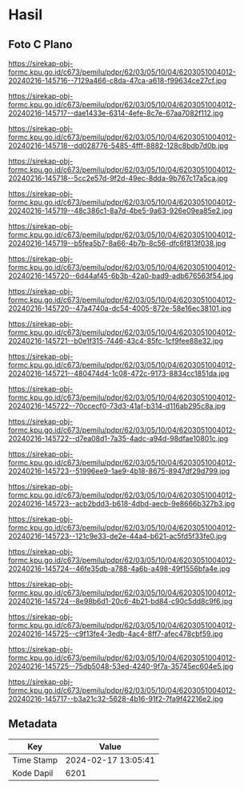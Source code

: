 # Hasil

## Foto C Plano

https://sirekap-obj-formc.kpu.go.id/c673/pemilu/pdpr/62/03/05/10/04/6203051004012-20240216-145716--7129a466-c8da-47ca-a618-f99634ce27cf.jpg

https://sirekap-obj-formc.kpu.go.id/c673/pemilu/pdpr/62/03/05/10/04/6203051004012-20240216-145717--dae1433e-6314-4efe-8c7e-67aa7082f112.jpg

https://sirekap-obj-formc.kpu.go.id/c673/pemilu/pdpr/62/03/05/10/04/6203051004012-20240216-145718--dd028776-5485-4fff-8882-128c8bdb7d0b.jpg

https://sirekap-obj-formc.kpu.go.id/c673/pemilu/pdpr/62/03/05/10/04/6203051004012-20240216-145718--5cc2e57d-9f2d-49ec-8dda-9b767c17a5ca.jpg

https://sirekap-obj-formc.kpu.go.id/c673/pemilu/pdpr/62/03/05/10/04/6203051004012-20240216-145719--48c386c1-8a7d-4be5-9a63-926e09ea85e2.jpg

https://sirekap-obj-formc.kpu.go.id/c673/pemilu/pdpr/62/03/05/10/04/6203051004012-20240216-145719--b5fea5b7-8a66-4b7b-8c56-dfc6f813f038.jpg

https://sirekap-obj-formc.kpu.go.id/c673/pemilu/pdpr/62/03/05/10/04/6203051004012-20240216-145720--6d44af45-6b3b-42a0-bad9-adb676563f54.jpg

https://sirekap-obj-formc.kpu.go.id/c673/pemilu/pdpr/62/03/05/10/04/6203051004012-20240216-145720--47a4740a-dc54-4005-872e-58e16ec38101.jpg

https://sirekap-obj-formc.kpu.go.id/c673/pemilu/pdpr/62/03/05/10/04/6203051004012-20240216-145721--b0e1f315-7446-43c4-85fc-1cf9fee88e32.jpg

https://sirekap-obj-formc.kpu.go.id/c673/pemilu/pdpr/62/03/05/10/04/6203051004012-20240216-145721--480474d4-1c08-472c-9173-8834cc1851da.jpg

https://sirekap-obj-formc.kpu.go.id/c673/pemilu/pdpr/62/03/05/10/04/6203051004012-20240216-145722--70ccecf0-73d3-41af-b314-d116ab295c8a.jpg

https://sirekap-obj-formc.kpu.go.id/c673/pemilu/pdpr/62/03/05/10/04/6203051004012-20240216-145722--d7ea08d1-7a35-4adc-a94d-98dfae10801c.jpg

https://sirekap-obj-formc.kpu.go.id/c673/pemilu/pdpr/62/03/05/10/04/6203051004012-20240216-145723--51996ee9-1ae9-4b18-8675-8947df29d799.jpg

https://sirekap-obj-formc.kpu.go.id/c673/pemilu/pdpr/62/03/05/10/04/6203051004012-20240216-145723--acb2bdd3-b618-4dbd-aecb-9e8666b327b3.jpg

https://sirekap-obj-formc.kpu.go.id/c673/pemilu/pdpr/62/03/05/10/04/6203051004012-20240216-145723--121c9e33-de2e-44a4-b621-ac5fd5f33fe0.jpg

https://sirekap-obj-formc.kpu.go.id/c673/pemilu/pdpr/62/03/05/10/04/6203051004012-20240216-145724--46fe35db-a788-4a6b-a498-49f1556bfa4e.jpg

https://sirekap-obj-formc.kpu.go.id/c673/pemilu/pdpr/62/03/05/10/04/6203051004012-20240216-145724--8e98b6d1-20c6-4b21-bd84-c90c5dd8c9f6.jpg

https://sirekap-obj-formc.kpu.go.id/c673/pemilu/pdpr/62/03/05/10/04/6203051004012-20240216-145725--c9f13fe4-3edb-4ac4-8ff7-afec478cbf59.jpg

https://sirekap-obj-formc.kpu.go.id/c673/pemilu/pdpr/62/03/05/10/04/6203051004012-20240216-145725--75db5048-53ed-4240-9f7a-35745ec604e5.jpg

https://sirekap-obj-formc.kpu.go.id/c673/pemilu/pdpr/62/03/05/10/04/6203051004012-20240216-145717--b3a21c32-5628-4b16-91f2-7fa9f42216e2.jpg


## Metadata

| Key        | Value               |
| ---------- | ------------------- |
| Time Stamp | 2024-02-17 13:05:41 |
| Kode Dapil | 6201                |



